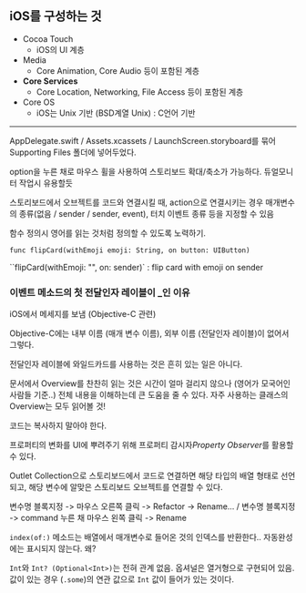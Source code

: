 ## iOS를 구성하는 것

- Cocoa Touch
  - iOS의 UI 계층
- Media
  - Core Animation, Core Audio 등이 포함된 계층
- **Core Services**
  - Core Location, Networking, File Access 등이 포함된 계층
- Core OS
  - iOS는 Unix 기반 (BSD계열 Unix) : C언어 기반

---

AppDelegate.swift / Assets.xcassets / LaunchScreen.storyboard를 묶어 Supporting Files 폴더에 넣어두었다.

option을 누른 채로 마우스 휠을 사용하여 스토리보드 확대/축소가 가능하다. 듀얼모니터 작업시 유용할듯

스토리보드에서 오브젝트를 코드와 연결시킬 때, action으로 연결시키는 경우 매개변수의 종류(없음 / sender / sender, event), 터치 이벤트 종류 등을 지정할 수 있음

함수 정의시 영어를 읽는 것처럼 정의할 수 있도록 노력하기.

`func flipCard(withEmoji emoji: String, on button: UIButton)`

``flipCard(withEmoji: "", on: sender)` : flip card with emoji on sender

### 이벤트 메소드의 첫 전달인자 레이블이 _인 이유

iOS에서 메세지를 보냄 (Objective-C 관련)

Objective-C에는 내부 이름 (매개 변수 이름), 외부 이름 (전달인자 레이블)이 없어서 그렇다.

전달인자 레이블에 와일드카드를 사용하는 것은 흔히 있는 일은 아니다.

문서에서 Overview를 찬찬히 읽는 것은 시간이 얼마 걸리지 않으나 (영어가 모국어인 사람들 기준..) 전체 내용을 이해하는데 큰 도움을 줄 수 있다. 자주 사용하는 클래스의 Overview는 모두 읽어볼 것!

코드는 복사하지 말아야 한다.

프로퍼티의 변화를 UI에 뿌려주기 위해 프로퍼티 감시자*Property Observer*를 활용할 수 있다.

Outlet Collection으로 스토리보드에서 코드로 연결하면 해당 타입의 배열 형태로 선언되고, 해당 변수에 알맞은 스토리보드 오브젝트를 연결할 수 있다.

변수명 블록지정 -> 마우스 오른쪽 클릭 -> Refactor -> Rename… / 변수명 블록지정 -> command 누른 채 마우스 왼쪽 클릭 -> Rename

`index(of:)` 메소드는 배열에서 매개변수로 들어온 것의 인덱스를 반환한다.. 자동완성에는 표시되지 않는다. 왜?

`Int`와 `Int? (Optional<Int>)`는 전혀 관계 없음. 옵셔널은 열거형으로 구현되어 있음. 값이 있는 경우 (`.some`)의 연관 값으로 `Int` 값이 들어가 있는 것이다.